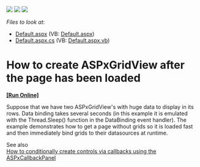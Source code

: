 <!-- default badges list -->
![](https://img.shields.io/endpoint?url=https://codecentral.devexpress.com/api/v1/VersionRange/128538731/13.1.4%2B)
[![](https://img.shields.io/badge/Open_in_DevExpress_Support_Center-FF7200?style=flat-square&logo=DevExpress&logoColor=white)](https://supportcenter.devexpress.com/ticket/details/E2972)
[![](https://img.shields.io/badge/📖_How_to_use_DevExpress_Examples-e9f6fc?style=flat-square)](https://docs.devexpress.com/GeneralInformation/403183)
<!-- default badges end -->
<!-- default file list -->
*Files to look at*:

* [Default.aspx](./CS/WebSite/Default.aspx) (VB: [Default.aspx](./VB/WebSite/Default.aspx))
* [Default.aspx.cs](./CS/WebSite/Default.aspx.cs) (VB: [Default.aspx.vb](./VB/WebSite/Default.aspx.vb))
<!-- default file list end -->
# How to create ASPxGridView after the page has been loaded
<!-- run online -->
**[[Run Online]](https://codecentral.devexpress.com/e2972/)**
<!-- run online end -->


<p>Suppose that we have two ASPxGridView's with  huge data to display in its rows. Data binding takes several seconds (in this example it is emulated with the Thread.Sleep() function in the DataBinding event handler). The example demonstrates how to get a page without grids so it is loaded fast and then immediately bind grids to their datasources at runtime. </p><p>See also<br />
<a href="https://www.devexpress.com/Support/Center/p/E1907">How to conditionally create controls via callbacks using the ASPxCallbackPanel</a></p>

<br/>


